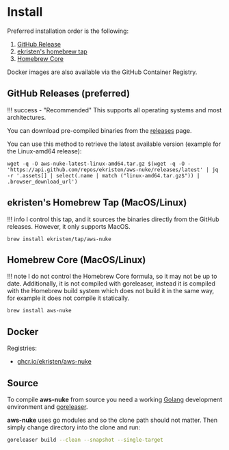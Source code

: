 # Install

Preferred installation order is the following:

1. [GitHub Release](#github-releases-preferred)
2. [ekristen's homebrew tap](#ekristens-homebrew-tap-macoslinux)
3. [Homebrew Core](#homebrew-core-macoslinux)

Docker images are also available via the GitHub Container Registry.

## GitHub Releases (preferred)

!!! success - "Recommended"
    This supports all operating systems and most architectures.

You can download pre-compiled binaries from the [releases](https://github.com/ekristen/aws-nuke/releases) page.

You can use this method to retrieve the latest available version (example for the Linux-amd64 release):

```console
wget -q -O aws-nuke-latest-linux-amd64.tar.gz $(wget -q -O - 'https://api.github.com/repos/ekristen/aws-nuke/releases/latest' | jq -r '.assets[] | select(.name | match ("linux-amd64.tar.gz$")) | .browser_download_url')
```


## ekristen's Homebrew Tap (MacOS/Linux)

!!! info
    I control this tap, and it sources the binaries directly from the GitHub releases. However, it only supports MacOS.

```console
brew install ekristen/tap/aws-nuke
```

## Homebrew Core (MacOS/Linux)

!!! note
    I do not control the Homebrew Core formula, so it may not be up to date. Additionally, it is not compiled with
    goreleaser, instead it is compiled with the Homebrew build system which does not build it in the same way, for
    example it does not compile it statically.

```console
brew install aws-nuke
```
## Docker

Registries:

- [ghcr.io/ekristen/aws-nuke](https://github.com/ekristen/aws-nuke/pkgs/container/aws-nuke)

## Source

To compile **aws-nuke** from source you need a working [Golang](https://golang.org/doc/install) development environment and [goreleaser](https://goreleaser.com/install/).

**aws-nuke** uses go modules and so the clone path should not matter. Then simply change directory into the clone and run:

```bash
goreleaser build --clean --snapshot --single-target
```

